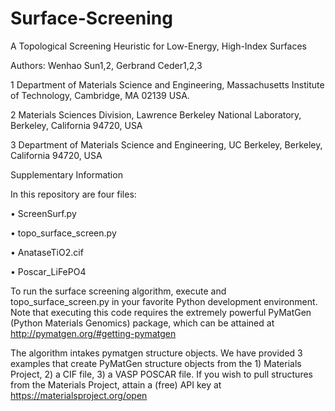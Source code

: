 # Surface-Screening
A Topological Screening Heuristic for Low-Energy, High-Index Surfaces

Authors: Wenhao Sun1,2, Gerbrand Ceder1,2,3

1 Department of Materials Science and Engineering, Massachusetts Institute of Technology, Cambridge, MA 02139 USA.

2 Materials Sciences Division, Lawrence Berkeley National Laboratory, Berkeley, California 94720, USA 

3 Department of Materials Science and Engineering, UC Berkeley, Berkeley, California 94720, USA

Supplementary Information

In this repository are four files: 

•	ScreenSurf.py

•	topo_surface_screen.py

•	AnataseTiO2.cif

•	Poscar_LiFePO4


To run the surface screening algorithm, execute and topo_surface_screen.py in your favorite Python development environment. Note that executing this code requires the extremely powerful PyMatGen (Python Materials Genomics) package, which can be attained at http://pymatgen.org/#getting-pymatgen


The algorithm intakes pymatgen structure objects. We have provided 3 examples that create PyMatGen structure objects from the 1) Materials Project, 2) a CIF file, 3) a VASP POSCAR file. If you wish to pull structures from the Materials Project, attain a (free) API key at https://materialsproject.org/open
